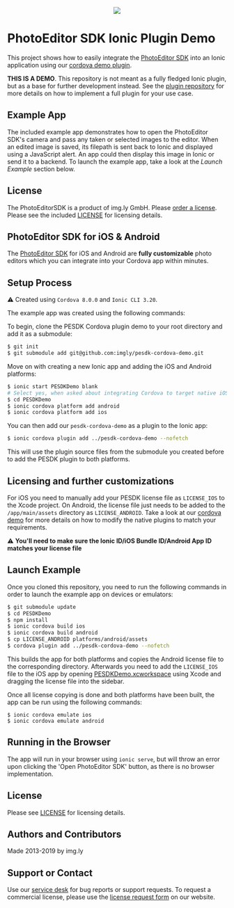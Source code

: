 <p align="center">
  <img src="http://static.photoeditorsdk.com/logo.png" />
</p>

# PhotoEditor SDK Ionic Plugin Demo
This project shows how to easily integrate the [PhotoEditor SDK](https://www.photoeditorsdk.com/?utm_campaign=Projects&utm_source=Github&utm_medium=Side_Projects&utm_content=Ionic-Demo) into an Ionic application using our [cordova demo plugin](https://github.com/imgly/pesdk-cordova-demo).

**THIS IS A DEMO**. This repository is not meant as a fully fledged Ionic plugin, but as a base for further development instead. See the [plugin repository](https://github.com/imgly/pesdk-cordova-demo) for more details on how to implement a full plugin for your use case.

## Example App
The included example app demonstrates how to open the PhotoEditor SDK's camera and pass any taken or selected images to the editor. When an edited image is saved, its filepath is sent back to Ionic and displayed using a JavaScript alert. An app could then display this image in Ionic or send it to a backend. To launch the example app, take a look at the *Launch Example* section below.

## License 
The PhotoEditorSDK is a product of img.ly GmbH. 
Please [order a license](https://www.photoeditorsdk.com/pricing#contact/?utm_campaign=Projects&utm_source=Github&utm_medium=Side_Projects&utm_content=Ionic-Demo). Please see the included [LICENSE](LICENSE.md) for licensing details.

## PhotoEditor SDK for iOS & Android
The [PhotoEditor SDK](https://www.photoeditorsdk.com/?utm_campaign=Projects&utm_source=Github&utm_medium=Side_Projects&utm_content=Ionic-Demo) for iOS and Android are **fully customizable** photo editors which you can integrate into your Cordova app within minutes.

## Setup Process

:warning: Created using `Cordova 8.0.0` and `Ionic CLI 3.20`.

The example app was created using the following commands:

To begin, clone the PESDK Cordova plugin demo to your root directory and add it as a submodule:

```bash
$ git init
$ git submodule add git@github.com:imgly/pesdk-cordova-demo.git
```

Move on with creating a new Ionic app and adding the iOS and Android platforms:

```bash
$ ionic start PESDKDemo blank
# Select yes, when asked about integrating Cordova to target native iOS and Android.
$ cd PESDKDemo
$ ionic cordova platform add android
$ ionic cordova platform add ios
```

You can then add our `pesdk-cordova-demo` as a plugin to the Ionic app:

```bash
$ ionic cordova plugin add ../pesdk-cordova-demo --nofetch
```

This will use the plugin source files from the submodule you created before to add the PESDK plugin to both platforms.

## Licensing and further customizations
For iOS you need to manually add your PESDK license file as `LICENSE_IOS` to the Xcode project. On Android, the license file just needs to be added to the `/app/main/assets` directory as `LICENSE_ANDROID`. Take a look at our [cordova demo](https://github.com/imgly/pesdk-cordova-demo) for more details on how to modify the native plugins to match your requirements.

:warning: **You'll need to make sure the Ionic ID/iOS Bundle ID/Android App ID matches your license file**

## Launch Example
Once you cloned this repository, you need to run the following commands in order to launch the example app on devices or emulators:
```bash
$ git submodule update
$ cd PESDKDemo
$ npm install
$ ionic cordova build ios
$ ionic cordova build android
$ cp LICENSE_ANDROID platforms/android/assets
$ cordova plugin add ../pesdk-cordova-demo --nofetch
```

This builds the app for both platforms and copies the Android license file to the corresponding directory. Afterwards you need to add the `LICENSE_IOS` file to the iOS app by opening [PESDKDemo.xcworkspace](/example/platforms/ios/PESDKDemo.xcworkspace) using Xcode and dragging the license file into the sidebar.

Once all license copying is done and both platforms have been built, the app can be run using the following commands:
```
$ ionic cordova emulate ios
$ ionic cordova emulate android
```

## Running in the Browser

The app will run in your browser using ```ionic serve```, but will throw an error upon clicking the 'Open PhotoEditor SDK' button, as there is no browser implementation.

## License
Please see [LICENSE](https://github.com/imgly/pesdk-html5-rails/blob/master/LICENSE.md) for licensing details.

## Authors and Contributors
Made 2013-2019 by img.ly

## Support or Contact
Use our [service desk](http://support.photoeditorsdk.com) for bug reports or support requests. To request a commercial license, please use the [license request form](https://www.photoeditorsdk.com/pricing) on our website.
